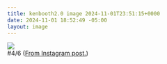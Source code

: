 ```yaml
---
title: kenbooth2.0 image 2024-11-01T23:51:15+0000
date: 2024-11-01 18:52:49 -05:00
layout: image
---
```


<img src="https://dl.dropboxusercontent.com/s/taysvho7laqb7m3/465192089_947446394099980_7238703059094354221_n?dl=0"><br>
#4/6 (<a href="https://www.instagram.com/p/DB2QujqPtSI/">From Instagram post.</a>)